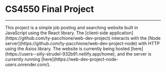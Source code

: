 # CS4550 Final Project #
<hr>
This project is a simple job posting and searching website built in JavaScript using the React library. 
The [client-side application](https://github.com/ty-pacchione/web-dev-project) interacts with the [Node server](https://github.com/ty-pacchione/web-dev-project-node)  with HTTP using the Axios library. 
The website is currently being hosted [here](https://users--silly-strudel-932b91.netlify.app/home), and the server is currently running [here](https://web-dev-project-node-users.onrender.com/).





